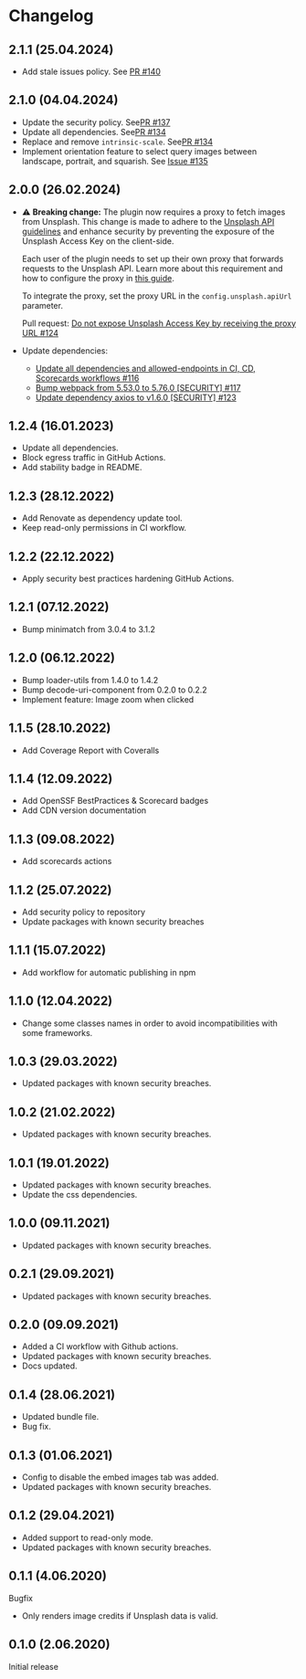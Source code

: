 # Changelog

## 2.1.1 (25.04.2024)
* Add stale issues policy. See [PR #140](https://github.com/kommitters/editorjs-inline-image/pull/140)

## 2.1.0 (04.04.2024)

* Update the security policy. See[PR #137](https://github.com/kommitters/editorjs-inline-image/pull/137)
* Update all dependencies. See[PR #134](https://github.com/kommitters/editorjs-inline-image/pull/134)
* Replace and remove `intrinsic-scale`. See[PR #134](https://github.com/kommitters/editorjs-inline-image/pull/134)
* Implement orientation feature to select query images between landscape, portrait, and squarish. See [Issue #135](https://github.com/kommitters/editorjs-inline-image/issues/135)

## 2.0.0 (26.02.2024)

* ⚠️ **Breaking change:** The plugin now requires a proxy to fetch images from Unsplash. This change is made to adhere to the [Unsplash API guidelines](https://help.unsplash.com/en/articles/2511245-unsplash-api-guidelines) and enhance security by preventing the exposure of the Unsplash Access Key on the client-side.

  Each user of the plugin needs to set up their own proxy that forwards requests to the Unsplash API. Learn more about this requirement and how to configure the proxy in [this guide](https://github.com/kommitters/editorjs-inline-image/blob/main/proxy_api.md).

  To integrate the proxy, set the proxy URL in the `config.unsplash.apiUrl` parameter.

  Pull request: [Do not expose Unsplash Access Key by receiving the proxy URL #124](https://github.com/kommitters/editorjs-inline-image/pull/124)

* Update dependencies:
  * [Update all dependencies and allowed-endpoints in CI, CD, Scorecards workflows #116](https://github.com/kommitters/editorjs-inline-image/pull/116)
  * [Bump webpack from 5.53.0 to 5.76.0 [SECURITY] #117](https://github.com/kommitters/editorjs-inline-image/pull/117)
  * [Update dependency axios to v1.6.0 [SECURITY] #123](https://github.com/kommitters/editorjs-inline-image/pull/123)

## 1.2.4 (16.01.2023)

* Update all dependencies.
* Block egress traffic in GitHub Actions.
* Add stability badge in README.

## 1.2.3 (28.12.2022)

* Add Renovate as dependency update tool.
* Keep read-only permissions in CI workflow.

## 1.2.2 (22.12.2022)

* Apply security best practices hardening GitHub Actions.

## 1.2.1 (07.12.2022)

* Bump minimatch from 3.0.4 to 3.1.2

## 1.2.0 (06.12.2022)

* Bump loader-utils from 1.4.0 to 1.4.2
* Bump decode-uri-component from 0.2.0 to 0.2.2
* Implement feature: Image zoom when clicked

## 1.1.5 (28.10.2022)

* Add Coverage Report with Coveralls

## 1.1.4 (12.09.2022)

* Add OpenSSF BestPractices & Scorecard badges
* Add CDN version documentation

## 1.1.3 (09.08.2022)

* Add scorecards actions

## 1.1.2 (25.07.2022)

* Add security policy to repository
* Update packages with known security breaches

## 1.1.1 (15.07.2022)

* Add workflow for automatic publishing in npm

## 1.1.0 (12.04.2022)

* Change some classes names in order to avoid incompatibilities with some frameworks.

## 1.0.3 (29.03.2022)

* Updated packages with known security breaches.

## 1.0.2 (21.02.2022)

* Updated packages with known security breaches.

## 1.0.1 (19.01.2022)

* Updated packages with known security breaches.
* Update the css dependencies.

## 1.0.0 (09.11.2021)

* Updated packages with known security breaches.

## 0.2.1 (29.09.2021)

* Updated packages with known security breaches.

## 0.2.0 (09.09.2021)

* Added a CI workflow with Github actions.
* Updated packages with known security breaches.
* Docs updated.

## 0.1.4 (28.06.2021)

* Updated bundle file.
* Bug fix.

## 0.1.3 (01.06.2021)

* Config to disable the embed images tab was added.
* Updated packages with known security breaches.

## 0.1.2 (29.04.2021)

* Added support to read-only mode.
* Updated packages with known security breaches.

## 0.1.1 (4.06.2020)

Bugfix

* Only renders image credits if Unsplash data is valid.

## 0.1.0 (2.06.2020)

Initial release
